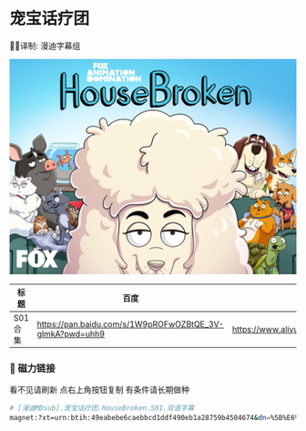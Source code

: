 # 宠宝话疗团

✍🏻译制: 漫迪字幕组

![81YDiwy32wS._RI_.jpg](81YDiwy32wS._RI_.jpg)

| 标题 | 百度 | 阿里 | MDpan |
| --- | --- | --- | --- |
| S01合集 | https://pan.baidu.com/s/1W9pROFwOZBtQE_3V-glmkA?pwd=uhh9 | https://www.aliyundrive.com/s/YSMaMBd4Qt9 | https://mdpan.tk/%E5%AE%A0%E5%AE%9D%E8%AF%9D%E7%96%97%E5%9B%A2 |

### 🧲 磁力链接

看不见请刷新 点右上角按钮复制 有条件请长期做种

```bash
# [漫迪MDsub].宠宝话疗团.HouseBroken.S01.双语字幕
magnet:?xt=urn:btih:49eabebe6caebbcd1ddf490eb1a28759b4504674&dn=%5B%E6%BC%AB%E8%BF%AAMDsub%5D.%E5%AE%A0%E5%AE%9D%E8%AF%9D%E7%96%97%E5%9B%A2.HouseBroken.S01.%E5%8F%8C%E8%AF%AD%E5%AD%97%E5%B9%95&tr=http%3A%2F%2Falltorrents.net%3A80%2Fbt%2Fannounce.php&tr=http%3A%2F%2Fbluebird-hd.org%2Fannounce.php&tr=http%3A%2F%2Fwww.thetradersden.org%2Fforums%2Ftracker%2Fannounce.php&tr=http%3A%2F%2Ftracker.trancetraffic.com%3A80%2Fannounce.php&tr=http%3A%2F%2Firrenhaus.dyndns.dk%3A80%2Fannounce.php&tr=http%3A%2F%2F1337.abcvg.info%3A80%2Fannounce&tr=http%3A%2F%2Fbt.beatrice-raws.org%3A80%2Fannounce&tr=http%3A%2F%2Fwww.tribalmixes.com%3A80%2Fannounce.php&tr=http%3A%2F%2Fwww.wareztorrent.com%3A80%2Fannounce
```